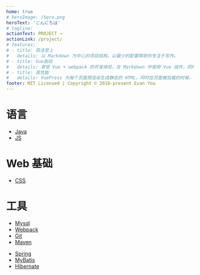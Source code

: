 ```yaml
---
home: true
# heroImage: /hero.png
heroText: 'こんにちは'
# tagline: 
actionText: PROJECT →
actionLink: /project/
# features:
# - title: 简洁至上
#   details: 以 Markdown 为中心的项目结构，以最少的配置帮助你专注于写作。
# - title: Vue驱动
#   details: 享受 Vue + webpack 的开发体验，在 Markdown 中使用 Vue 组件，同时可以使用 Vue 来开发自定义主题。
# - title: 高性能
#   details: VuePress 为每个页面预渲染生成静态的 HTML，同时在页面被加载的时候，将作为 SPA 运行。
footer: MIT Licensed | Copyright © 2018-present Evan You
---
```

<!-- ceshi -->
<!-- # Log -->

# 语言
- [Java](./lang/java)
- [JS](./lang/js)

# Web 基础
- [CSS](./web/css)

# 工具
- [Mysql](./tool/mysql)
- [Webpack](./tool/webpack/文档阅读)
- [Git](./tool/git/Git)
- [Maven](./tool/maven/Maven)
<!-- # 框架 -->
- [Spring](./tool/spring)
- [MyBatis](./tool/mybatis/MyBatis)
- [Hibernate](./tool/hibernate/Hibernate)